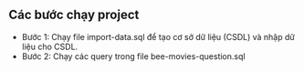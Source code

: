 ## Các bước chạy project
- Bước 1: Chạy file import-data.sql để tạo cơ sở dữ liệu (CSDL) và nhập dữ liệu cho CSDL.
- Bước 2: Chạy các query trong file bee-movies-question.sql
